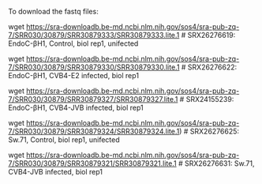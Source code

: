 To download the fastq files:

wget https://sra-downloadb.be-md.ncbi.nlm.nih.gov/sos4/sra-pub-zq-7/SRR030/30879/SRR30879333/SRR30879333.lite.1 # SRX26276619: EndoC-βH1, Control, biol rep1, unifected

wget https://sra-downloadb.be-md.ncbi.nlm.nih.gov/sos4/sra-pub-zq-7/SRR030/30879/SRR30879330/SRR30879330.lite.1 # SRX26276622: EndoC-βH1, CVB4-E2 infected, biol rep1

wget https://sra-downloadb.be-md.ncbi.nlm.nih.gov/sos4/sra-pub-zq-7/SRR030/30879/SRR30879327/SRR30879327.lite.1 # SRX24155239: EndoC-βH1, CVB4-JVB infected, biol rep1

wget https://sra-downloadb.be-md.ncbi.nlm.nih.gov/sos4/sra-pub-zq-7/SRR030/30879/SRR30879324/SRR30879324.lite.1) # SRX26276625: Sw.71, Control, biol rep1, unifected

wget https://sra-downloadb.be-md.ncbi.nlm.nih.gov/sos4/sra-pub-zq-7/SRR030/30879/SRR30879321/SRR30879321.lite.1 # SRX26276631: Sw.71, CVB4-JVB infected, biol rep1
